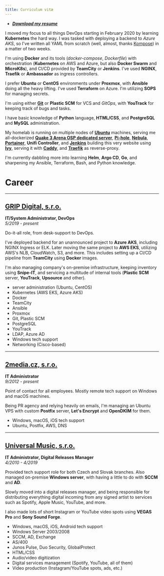 ```yaml
---
title: Curriculum vitæ
---
```


- ***[Download my resume](@root/CV_en.pdf)***

I moved my focus to all things DevOps starting in February 2020 by learning **Kubernetes** the hard way. I was tasked with deploying a backend to *Azure AKS*, so I've written all YAML from scratch (well, almost, thanks [Kompose](https://kompose.io/)) in a matter of two weeks.

I'm using **Docker** and its tools (*docker-compose*, *Dockerfile*) with orchestration (**Kubernetes** on AWS and Azure, but also **Docker Swarm** and **MicroK8s**), and CI/CD provided by **TeamCity** or **Jenkins**. I've used **NGINX**, **Traefik** or **Ambassador** as ingress controllers.

I prefer **Ubuntu** or **CentOS** environments under **Proxmox**, with **Ansible** doing all the heavy lifting. I've used **Terraform** on Azure. I'm utilizing **SOPS** for managing secrets.

I'm using either **[Git](https://github.com/wokoman)** or **Plastic SCM** for VCS and *GitOps*, with **YouTrack** for keeping track of bugs and tasks.

I have basic knowledge of **Python** language, **HTML/CSS**, and **PostgreSQL** and **MySQL** administration.

My homelab is running on multiple nodes of **[Ubuntu](https://ubuntu.com/server)** machines, serving me all-dockerized **[Quake 3 Arena OSP dedicated server](https://github.com/wokoman/docker-quake3-osp-server)**, **[Pi-hole](https://pi-hole.net/)**, **[Nebula](https://github.com/slackhq/nebula)**, **[Portainer](https://www.portainer.io/)**, **Unifi Controller**, and **[Jenkins](https://www.jenkins.io/)** building this very website using **[Ivy](https://github.com/dmulholl/ivy)**, serving it with **[Caddy](https://caddyserver.com/)**, and **[Traefik](https://containo.us/traefik/)** as reverse-proxy.

I'm currently dabbling more into learning **Helm**, **Argo CD**, **Go**, and sharpening my Ansible, Terraform, Bash, and Python knowledge.

# Career

***

## [GRIP Digital, s.r.o.](https://www.grip-digital.com/)
**IT/System Administrator, DevOps**  
*5/2019 - present*

Do-it-all role, from desk-support to DevOps.

I've deployed backend for an unannounced project to **Azure AKS**, including NGINX Ingress or ELK. Later moving the same project to **AWS EKS**, utilizing AWS's NLB, CloudWatch, S3, and more. This includes setting up a CI/CD pipeline from **TeamCity** using **Docker** images.

I'm also managing company's on-premise infrastructure, keeping inventory using **Snipe-IT**, and servicing a multitude of internal tools (**Plastic SCM** server, **YouTrack**, **Upsource** and other).

- server administration (Ubuntu, CentOS)
- Kubernetes (AWS EKS, Azure AKS)
- Docker
- TeamCity
- Ansible
- Proxmox
- Git, Plastic SCM
- PostgreSQL
- YouTrack
- LDAP, Azure AD
- Windows tech support
- Networking (Cisco-based)

***

## [2media.cz, s.r.o.](https://www.2media.cz/)
**IT Administrator**  
*9/2012 - present*

Point of contact for all employees. Mostly remote tech support on Windows and macOS machines.

Being PR agency and relying heavily on emails, I'm managing an Ubuntu VPS with custom **Postfix** server, **Let's Encrypt** and **OpenDKIM** for them.

- Windows, macOS, iOS tech support
- Ubuntu, Postfix, AWS, DNS

***

## [Universal Music, s.r.o.](https://www.2media.cz/)
**IT Administrator, Digital Releases Manager**  
*4/2010 - 4/2019*

Provided tech support role for both Czech and Slovak branches. Also managed on-premise **Windows server**, with having a little to do with **SCCM** and **AD**.

Slowly moved into a digital releases manager, and being responsible for distributing everything digital incoming from any signed artist to services such as Spotify, Apple Music, YouTube, and more.

I also made lots of short Instagram or YouTube video spots using **VEGAS Pro** and **Sony Sound Forge**. 

- Windows, macOS, iOS, Android tech support
- Windows Server 2003/2008
- SCCM, AD, Exchange
- AS/400
- Junos Pulse, Duo Security, GlobalProtect
- HTML/CSS
- Audio/video digitization
- Digital services management (Spotify, YouTube, all of them)
- Video production (Instagram/YouTube spots, ads, etc.)